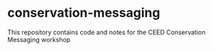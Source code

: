 # conservation-messaging
This repository contains code and notes for the CEED Conservation Messaging workshop
